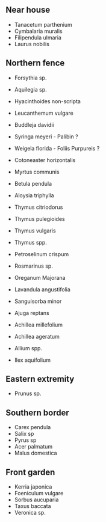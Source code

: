 ## Near house

- Tanacetum parthenium
- Cymbalaria muralis
- Filipendula ulmaria
- Laurus nobilis

## Northern fence

- Forsythia sp.
- Aquilegia sp.
- Hyacinthoides non-scripta
- Leucanthemum vulgare
- Buddleja davidii
- Syringa meyeri - Palibin ?
- Weigela florida - Foliis Purpureis ?
- Cotoneaster horizontalis
- Myrtus communis

- Betula pendula

- Aloysia triphylla
- Thymus citriodorus
- Thymus pulegioides
- Thymus vulgaris
- Thymus spp.
- Petroselinum crispum
- Rosmarinus sp.
- Oreganum Majorana
- Lavandula angustifolia
- Sanguisorba minor
- Ajuga reptans
- Achillea millefolium
- Achillea ageratum

- Allium spp.
- Ilex aquifolium

## Eastern extremity

- Prunus sp.

## Southern border

- Carex pendula
- Salix sp
- Pyrus sp
- Acer palmatum
- Malus domestica


## Front garden

- Kerria japonica
- Foeniculum vulgare
- Sorbus aucuparia
- Taxus baccata
- Veronica sp.

